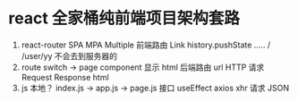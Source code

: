# react 全家桶纯前端项目架构套路
1. react-router SPA 
  MPA Multiple 
  前端路由 Link history.pushState ..... / /user/yy
  不会去到服务器的
  1. route switch -> page  component 显示 html 
  后端路由   url HTTP 请求 Request Response html
  2. js 本地？ index.js -> app.js -> page.js 
  接口  useEffect axios xhr 请求 JSON  
